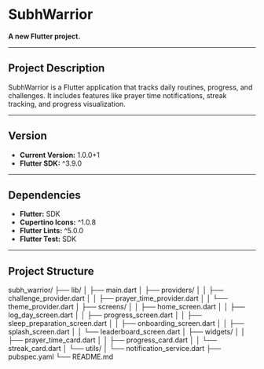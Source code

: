 # SubhWarrior

**A new Flutter project.**

---

## Project Description

SubhWarrior is a Flutter application that tracks daily routines, progress, and challenges. It includes features like prayer time notifications, streak tracking, and progress visualization.

---

## Version

- **Current Version:** 1.0.0+1
- **Flutter SDK:** ^3.9.0

---

## Dependencies

- **Flutter:** SDK
- **Cupertino Icons:** ^1.0.8
- **Flutter Lints:** ^5.0.0
- **Flutter Test:** SDK

---

## Project Structure

subh_warrior/
├── lib/
│ ├── main.dart
│ ├── providers/
│ │ ├── challenge_provider.dart
│ │ ├── prayer_time_provider.dart
│ │ └── theme_provider.dart
│ ├── screens/
│ │ ├── home_screen.dart
│ │ ├── log_day_screen.dart
│ │ ├── progress_screen.dart
│ │ ├── sleep_preparation_screen.dart
│ │ ├── onboarding_screen.dart
│ │ ├── splash_screen.dart
│ │ └── leaderboard_screen.dart
│ ├── widgets/
│ │ ├── prayer_time_card.dart
│ │ ├── progress_card.dart
│ │ └── streak_card.dart
│ └── utils/
│ └── notification_service.dart
├── pubspec.yaml
└── README.md
